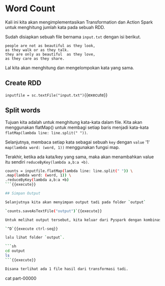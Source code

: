# Word Count

Kali ini kita akan mengimplementasikan Transformation dan Action Spark untuk menghitung jumlah kata pada sebuah RDD.

Sudah disiapkan sebuah file bernama `input.txt` dengan isi berikut.

```
people are not as beautiful as they look, 
as they walk or as they talk.
they are only as beautiful  as they love, 
as they care as they share.
```

Lal kita akan menghitung dan mengelompokan kata yang sama.

## Create RDD

`inputfile = sc.textFile("input.txt")`{{execute}}

## Split words

Tujuan kita adalah untuk menghitung kata-kata dalam file. Kita akan menggunakan flatMap() untuk membagi setiap baris menjadi kata-kata `flatMap(lambda line: line.split(" "))`.

Selanjutnya, membaca setiap kata sebagai sebuah `key` dengan `value` '1' `map(lambda word: (word, 1))` menggunakan fungsi map.

Terakhir, ketika ada kata/key yang sama, maka akan menambahkan value itu sendiri `reduceByKey(lambda a,b:a +b)`.

```sh
counts = inputfile.flatMap(lambda line: line.split(" ")) \
.map(lambda word: (word, 1)) \
.reduceByKey(lambda a,b:a +b)
```{{execute}}

## Simpan Output

Selanjutnya kita akan menyimpan output tadi pada folder `output`

`counts.saveAsTextFile("output")`{{execute}}

Untuk melihat output tersebut, kita keluar dari Pyspark dengan kombinasi <kbd>Ctrl</kbd>+<kbd>D</kbd>

`^D`{{execute ctrl-seq}}

lalu lihat folder `output`.

```sh
cd output
ls
```{{execute}}

Disana terlihat ada 1 file hasil dari transformasi tadi.

```
cat part-00000
```{{execute}}